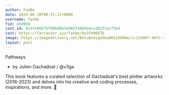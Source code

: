 ```yaml
---
author: FanBe
date: 2024-06-10T08:51:11+0000
username: fanbe
fid: 458956
cast_id: 0x3fe9667bf096d9b7e9b533065b4ca302f2acf5b4
cast: https://farcaster.xyz/fanbe/0x3fe9667b
image: https://imagedelivery.net/BXluQx4ige9GuW0Ia56BHw/cc12d96f-407c-4249-949d-c7ce190e2600/original
layout: post
---
```


Pathways

- by Julien Gachadoat / @v3ga

This book features a curated selection of Gachadoat's best plotter artworks (2018-2023) and delves into his creative and coding processes, inspirations, and more. 🙌

<img src='https://imagedelivery.net/BXluQx4ige9GuW0Ia56BHw/cc12d96f-407c-4249-949d-c7ce190e2600/original' alt='' referrerpolicy='no-referrer'/>
<img src='https://imagedelivery.net/BXluQx4ige9GuW0Ia56BHw/fb8e6715-5f1a-45e7-f43b-9064628bf100/original' alt='' referrerpolicy='no-referrer'/>
